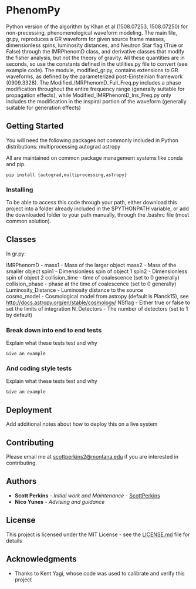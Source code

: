 # PhenomPy

Python version of the algorithm by Khan et al (1508.07253, 1508.07250) for non-precessing, phenomenological waveform modeling. The main file, gr.py, reproduces a GR waveform for given source frame masses, dimensionless spins, luminosity distances, and Neutron Star flag (True or False) through the IMRPhenomD class, and derivative classes that modify the fisher analysis, but not the theory of gravity. All these quantities are in seconds, so use the constants defined in the utilities.py file to convert (see example code). The module, modified_gr.py, contains extensions to GR waveforms, as defined by the parameterized post-Einsteinian framework (0909.3328). The Modified_IMRPhenomD_Full_Freq.py includes a phase modification throughout the entire frequency range (generally suitable for propagation effects), while Modified_IMRPhenomD_Ins_Freq.py only includes the modification in the inspiral portion of the waveform (generally suitable for generation effects)

## Getting Started

You will need the following packages not commonly included in Python distributions:
multiprocessing
autograd
astropy

All are maintained on common package management systems like conda and pip.
```
pip install {autograd,multiprocessing,astropy}
```


### Installing

To be able to access this code through your path, either download this project into a folder already included in the $PYTHONPATH variable, or add the downloaded folder to your path manually, through the .bashrc file (most common solution).



## Classes

In gr.py:

IMRPhenomD - 
mass1 - Mass of the larger object
mass2 - Mass of the smaller object 
spin1 - Dimensionless spin of object 1 
spin2 - Dimensionless spin of object 2 
collision_time - time of coalescence (set to 0 generally) 
collision_phase - phase at the time of coalescence (set to 0 generally) 
Luminosity_Distance - Luminosity distance to the source  
cosmo_model - Cosmological model from astropy (default is Planck15), see http://docs.astropy.org/en/stable/cosmology/ 
NSflag - Either true or false to set the limits of integration
N_Detectors - The number of detectors (set to 1 by default)

### Break down into end to end tests

Explain what these tests test and why

```
Give an example
```

### And coding style tests

Explain what these tests test and why

```
Give an example
```

## Deployment

Add additional notes about how to deploy this on a live system



## Contributing

Please email me at scottperkins2@montana.edu if you are interested in contributing.


## Authors

* **Scott Perkins** - *Initial work and Maintenance* - [ScottPerkins](https://github.com/scottperkins)
* **Nico Yunes** - *Advising and guidance*

## License

This project is licensed under the MIT License - see the [LICENSE.md](LICENSE.md) file for details

## Acknowledgments

* Thanks to Kent Yagi, whose code was used to calibrate and verify this project
